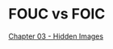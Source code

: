 # FOUC vs FOIC


[Chapter 03 - Hidden Images](https://github.com/code-mattclaffey/performance-kit/tree/master/03-hidden-images/readme.md)
